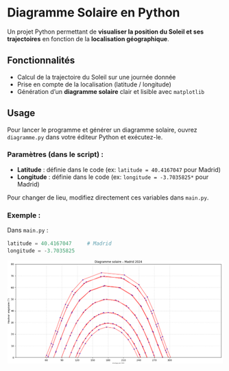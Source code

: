 #  Diagramme Solaire en Python  

Un projet Python permettant de **visualiser la position du Soleil et ses trajectoires** en fonction de la **localisation géographique**.  

##  Fonctionnalités  
- Calcul de la trajectoire du Soleil sur une journée donnée  
- Prise en compte de la localisation (latitude / longitude)  
- Génération d’un **diagramme solaire** clair et lisible avec `matplotlib`
  
##  Usage  

Pour lancer le programme et générer un diagramme solaire, ouvrez `diagramme.py` dans votre éditeur Python et exécutez-le.  

### Paramètres (dans le script) :  
- **Latitude** : définie dans le code (ex: `latitude = 40.4167047` pour Madrid)  
- **Longitude** : définie dans le code (ex: `longitude = -3.7035825*` pour Madrid)  

 Pour changer de lieu, modifiez directement ces variables dans `main.py`.  
### Exemple :  
Dans `main.py` :  
```python
latitude = 40.4167047     # Madrid
longitude = -3.7035825
```
![Diagramme solaire](Madrid.png)
